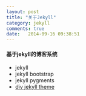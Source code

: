 ```yaml
---
layout: post
title: "关于Jekyll"
category: jekyll
comments: true
date:   2014-09-16 09:38:51
---
```


#### 基于jekyll的博客系统

- jekyll
- jekyll bootstrap
- jekyll pygments
- [div jekyll theme](https://github.com/P233/3-Jekyll/)


